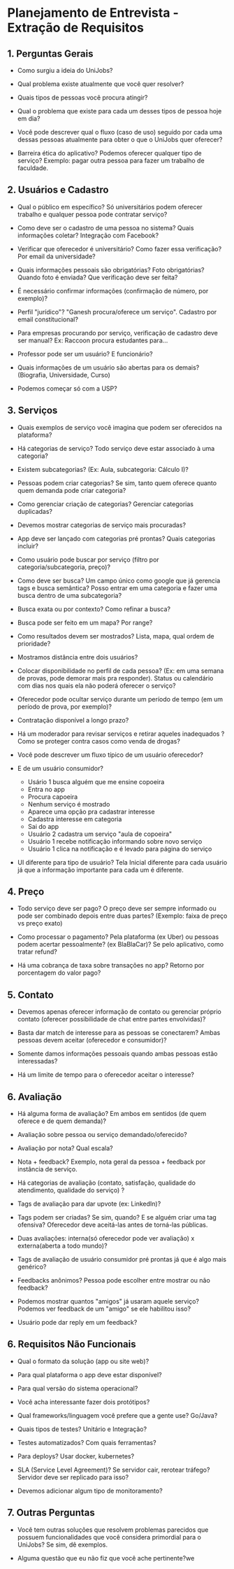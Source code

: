 # Planejamento de Entrevista - Extração de Requisitos

## 1. Perguntas Gerais

- Como surgiu a ideia do UniJobs?

- Qual problema existe atualmente que você quer resolver?

- Quais tipos de pessoas você procura atingir?

- Qual o problema que existe para cada um desses tipos de pessoa hoje em dia?

- Você pode descrever qual o fluxo (caso de uso) seguido por cada uma dessas pessoas atualmente para obter o que o UniJobs quer oferecer?

- Barreira ética do aplicativo? Podemos oferecer qualquer tipo de serviço? Exemplo: pagar outra pessoa para fazer um trabalho de faculdade.

## 2. Usuários e Cadastro

- Qual o público em específico? Só universitários podem oferecer trabalho e qualquer pessoa pode contratar serviço?

- Como deve ser o cadastro de uma pessoa no sistema? Quais informações coletar? Integração com Facebook?

- Verificar que oferecedor é universitário? Como fazer essa verificação? Por email da universidade?

- Quais informações pessoais são obrigatórias? Foto obrigatórias? Quando foto é enviada? Que verificação deve ser feita?

- É necessário confirmar informações (confirmação de número, por exemplo)? 

- Perfil "jurídico"? "Ganesh<grupo extracurricular> procura/oferece um serviço". Cadastro por email constitucional?

- Para empresas procurando por serviço, verificação de cadastro deve ser manual? Ex: Raccoon procura estudantes para…

- Professor pode ser um usuário? E funcionário? 

- Quais informações de um usuário são abertas para os demais? (Biografia, Universidade, Curso)

- Podemos começar só com a USP?

## 3. Serviços

- Quais exemplos de serviço você imagina que podem ser oferecidos na plataforma?

- Há categorias de serviço? Todo serviço deve estar associado à uma categoria?

- Existem subcategorias? (Ex: Aula, subcategoria: Cálculo I)?

- Pessoas podem criar categorias? Se sim, tanto quem oferece quanto quem demanda pode criar categoria?

- Como gerenciar criação de categorias? Gerenciar categorias duplicadas?

- Devemos mostrar categorias de serviço mais procuradas?

- App deve ser lançado com categorias pré prontas? Quais categorias incluir?

- Como usuário pode buscar por serviço (filtro por categoria/subcategoria, preço)?

- Como deve ser busca? Um campo único como google que já gerencia tags e busca semântica? Posso entrar em uma categoria e fazer uma busca dentro de uma subcategoria?

- Busca exata ou por contexto? Como refinar a busca?

- Busca pode ser feito em um mapa? Por range? 

- Como resultados devem ser mostrados? Lista, mapa, qual ordem de prioridade?

- Mostramos distância entre dois usuários?

- Colocar disponibilidade no perfil de cada pessoa? (Ex: em uma semana de provas, pode demorar mais pra responder). Status ou calendário com dias nos quais ela não poderá oferecer o serviço?

- Oferecedor pode ocultar serviço durante um período de tempo (em um período de prova, por exemplo)?

- Contratação disponível a longo prazo?

- Há um moderador para revisar serviços e retirar aqueles inadequados ? Como se proteger contra casos como venda de drogas?

- Você pode descrever um fluxo típico de um usuário oferecedor?

- E de um usuário consumidor?

    - Usário 1 busca alguém que me ensine copoeira
    - Entra no app
    - Procura capoeira
    - Nenhum serviço é mostrado
    - Aparece uma opção pra cadastrar interesse
    - Cadastra interesse em categoria
    - Sai do app
    - Usuário 2 cadastra um serviço "aula de copoeira"
    - Usuário 1 recebe notificação informando sobre novo serviço 
    - Usuário 1 clica na notificação e é levado para página do serviço

- UI diferente para tipo de usuário? Tela Inicial diferente para cada usuário já que a informação importante para cada um é diferente.

## 4. Preço

- Todo serviço deve ser pago? O preço deve ser sempre informado ou pode ser combinado depois entre duas partes? (Exemplo: faixa de preço vs preço exato)

- Como processar o pagamento? Pela plataforma (ex Uber) ou pessoas podem acertar pessoalmente? (ex BlaBlaCar)? Se pelo aplicativo, como tratar refund?

- Há uma cobrança de taxa sobre transações no app? Retorno por porcentagem do valor pago?

## 5. Contato

- Devemos apenas oferecer informação de contato ou gerenciar próprio contato (oferecer possibilidade de chat entre partes envolvidas)?

- Basta dar match de interesse para as pessoas se conectarem? Ambas pessoas devem aceitar (oferecedor e consumidor)? 

- Somente damos informações pessoais quando ambas pessoas estão interessadas?

- Há um limite de tempo para o oferecedor aceitar o interesse?

## 6. Avaliação

- Há alguma forma de avaliação? Em ambos em sentidos (de quem oferece e de quem demanda)?

- Avaliação sobre pessoa ou serviço demandado/oferecido?

- Avaliação por nota? Qual escala?

- Nota + feedback? Exemplo, nota geral da pessoa + feedback por instância de serviço.

- Há categorias de avaliação (contato, satisfação, qualidade do atendimento, qualidade do serviço) ?

- Tags de avaliação para dar upvote (ex: LinkedIn)?

- Tags podem ser criadas? Se sim, quando? E se alguém criar uma tag ofensiva? Oferecedor deve aceitá-las antes de torná-las públicas.

- Duas avaliações: interna(só oferecedor pode ver avaliação) x externa(aberta a todo mundo)?

- Tags de avaliação de usuário consumidor pré prontas já que é algo mais genérico?

- Feedbacks anônimos? Pessoa pode escolher entre mostrar ou não feedback? 

- Podemos mostrar quantos "amigos" já usaram aquele serviço? Podemos ver feedback de um "amigo" se ele habilitou isso?

- Usuário pode dar reply em um feedback?

## 6. Requisitos Não Funcionais

- Qual o formato da solução (app ou site web)?

- Para qual plataforma o app deve estar disponível?

- Para qual versão do sistema operacional?

- Você acha interessante fazer dois protótipos?

- Qual frameworks/linguagem você prefere que a gente use? Go/Java?

- Quais tipos de testes? Unitário e Integração?

- Testes automatizados? Com quais ferramentas?

- Para deploys? Usar docker, kubernetes?

- SLA (Service Level Agreement)? Se servidor cair, rerotear tráfego? Servidor deve ser replicado para isso?

- Devemos adicionar algum tipo de monitoramento?

## 7. Outras Perguntas

- Você tem outras soluções que resolvem problemas parecidos que possuem funcionalidades que você considera primordial para o UniJobs? Se sim, dê exemplos.

- Alguma questão que eu não fiz que você ache pertinente?we
